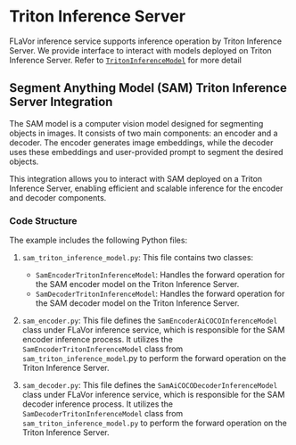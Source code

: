 # Triton Inference Server

FLaVor inference service supports inference operation by Triton Inference Server. We provide interface to interact with models deployed on Triton Inference Server. Refer to [`TritonInferenceModel`](flavor/serve/inference/base_triton_inference_model.py) for more detail

## Segment Anything Model (SAM) Triton Inference Server Integration

The SAM model is a computer vision model designed for segmenting objects in images. It consists of two main components: an encoder and a decoder. The encoder generates image embeddings, while the decoder uses these embeddings and user-provided prompt to segment the desired objects.

This integration allows you to interact with SAM deployed on a Triton Inference Server, enabling efficient and scalable inference for the encoder and decoder components.

### Code Structure

The example includes the following Python files:

1. `sam_triton_inference_model.py`: This file contains two classes:

   * `SamEncoderTritonInferenceModel`: Handles the forward operation for the SAM encoder model on the Triton Inference Server.
   * `SamDecoderTritonInferenceModel`: Handles the forward operation for the SAM decoder model on the Triton Inference Server.

2. `sam_encoder.py`: This file defines the `SamEncoderAiCOCOInferenceModel` class under FLaVor inference service, which is responsible for the SAM encoder inference process. It utilizes the `SamEncoderTritonInferenceModel` class from `sam_triton_inference_model`.py to perform the forward operation on the Triton Inference Server.
3. `sam_decoder.py`: This file defines the `SamAiCOCODecoderInferenceModel` class under FLaVor inference service, which is responsible for the SAM decoder inference process. It utilizes the `SamDecoderTritonInferenceModel` class from `sam_triton_inference_model.py` to perform the forward operation on the Triton Inference Server.
